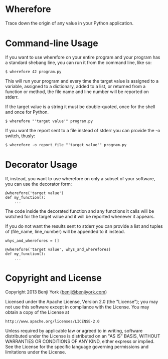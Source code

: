 Wherefore
=========

Trace down the origin of any value in your Python application.


Command-line Usage
==================

If you want to use wherefore on your entire program and your program has a
standard shebang line, you can run it from the command line, like so:

    $ wherefore 42 program.py

This will run your program and every time the target value is assigned to a
variable, assigned to a dictionary, added to a list, or returned from a
function or method, the file name and line number will be reported on stderr.

If the target value is a string it must be double-quoted, once for the shell
and once for Python.

    $ wherefore "'target value'" program.py

If you want the report sent to a file instead of stderr you can provide the -o
switch, thusly:

    $ wherefore -o report_file "'target value'" program.py


Decorator Usage
===============

If, instead, you want to use wherefore on only a subset of your software, you
can use the decorator form:

    @wherefore('target value')
    def my_function():
        ...

The code inside the decorated function and any functions it calls will be
watched for the target value and it will be reported whenever it appears.

If you do not want the results sent to stderr you can provide a list and tuples
of (file_name, line_number) will be appended to it instead.

    whys_and_wherefores = []

    @wherefore('target value', whys_and_wherefores)
    def my_function():
        ...


Copyright and License
=====================

Copyright 2013 Benji York (benji@benjiyork.com)

Licensed under the Apache License, Version 2.0 (the "License"); you may not use
this software except in compliance with the License.  You may obtain a copy of
the License at

    http://www.apache.org/licenses/LICENSE-2.0

Unless required by applicable law or agreed to in writing, software distributed
under the License is distributed on an "AS IS" BASIS, WITHOUT WARRANTIES OR
CONDITIONS OF ANY KIND, either express or implied.  See the License for the
specific language governing permissions and limitations under the License.
